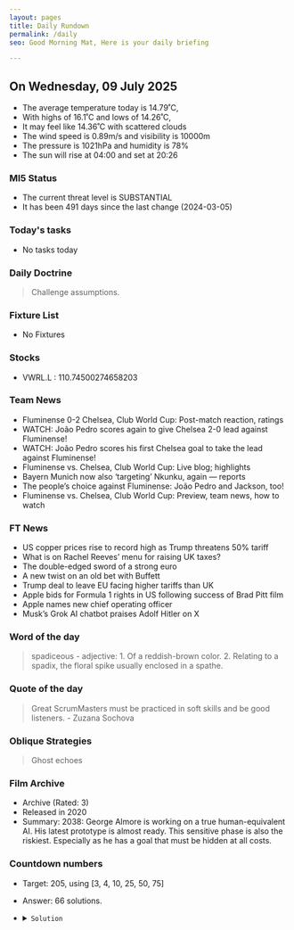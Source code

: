 ```yaml
---
layout: pages
title: Daily Rundown
permalink: /daily
seo: Good Morning Mat, Here is your daily briefing

---
```


<!-- weather_marker starts -->
## On Wednesday, 09 July 2025

- The average temperature today is 14.79˚C,
- With highs of 16.1˚C and lows of 14.26˚C,
- It may feel like 14.36˚C with scattered clouds
- The wind speed is 0.89m/s and visibility is 10000m
- The pressure is 1021hPa and humidity is 78%
- The sun will rise at 04:00 and set at 20:26

<!-- weather_marker ends -->

### MI5 Status
<!-- threat_marker starts -->
- The current threat level is <span class="highlighter">SUBSTANTIAL</span>
- It has been 491 days since the last change (2024-03-05)

<!-- threat_marker ends -->

### Today's tasks
<!-- task_marker starts -->
- No tasks today
<!-- task_marker ends -->

### Daily Doctrine
<!-- doctrine_marker starts -->
> Challenge assumptions.
<!-- doctrine_marker ends -->

### Fixture List

<!-- fixture_marker starts -->
- No Fixtures
<!-- fixture_marker ends -->

### Stocks

<!-- stocks_marker starts -->

- VWRL.L : 110.74500274658203 

<!-- stocks_marker ends -->

### Team News
<!-- news_marker starts -->

- Fluminense 0-2 Chelsea, Club World Cup: Post-match reaction, ratings
- WATCH: João Pedro scores again to give Chelsea 2-0 lead against Fluminense!
- WATCH: João Pedro scores his first Chelsea goal to take the lead against Fluminense!
- Fluminense vs. Chelsea, Club World Cup: Live blog; highlights
- Bayern Munich now also ‘targeting’ Nkunku, again — reports
- The people’s choice against Fluminense: João Pedro and Jackson, too!
- Fluminense vs. Chelsea, Club World Cup: Preview, team news, how to watch

<!-- news_marker ends -->

### FT News

<!-- ftnews_marker starts -->

- US copper prices rise to record high as Trump threatens 50% tariff
- What is on Rachel Reeves’ menu for raising UK taxes?
- The double-edged sword of a strong euro
- A new twist on an old bet with Buffett
- Trump deal to leave EU facing higher tariffs than UK
- Apple bids for Formula 1 rights in US following success of Brad Pitt film
- Apple names new chief operating officer
- Musk’s Grok AI chatbot praises Adolf Hitler on X

<!-- ftnews_marker ends -->

### Word of the day

<!-- word_marker starts -->

 > spadiceous - adjective: 1. Of a reddish-brown color. 2. Relating to a spadix, the floral spike usually enclosed in a spathe.

<!-- word_marker ends -->

### Quote of the day
<!-- quote_marker starts -->

> Great ScrumMasters must be practiced in soft skills and be good listeners. - Zuzana Sochova

<!-- quote_marker ends -->

### Oblique Strategies
<!-- eno_marker starts -->
> Ghost echoes

<!-- eno_marker ends -->

### Film Archive

<!-- film_marker starts -->
- Archive (Rated: 3)
- Released in 2020
- Summary: 2038: George Almore is working on a true human-equivalent AI. His latest prototype is almost ready. This sensitive phase is also the riskiest. Especially as he has a goal that must be hidden at all costs.
<!-- film_marker ends -->

### Countdown numbers
<!-- game_marker starts -->

- Target: 205, using [3, 4, 10, 25, 50, 75]
- Answer: 66 solutions.

- <details><summary><code>Solution</code></summary>

  Solution: ( 50 / 25 + 75 - 10 ) x 3 + 4

   </details>

<!-- game_marker ends -->

